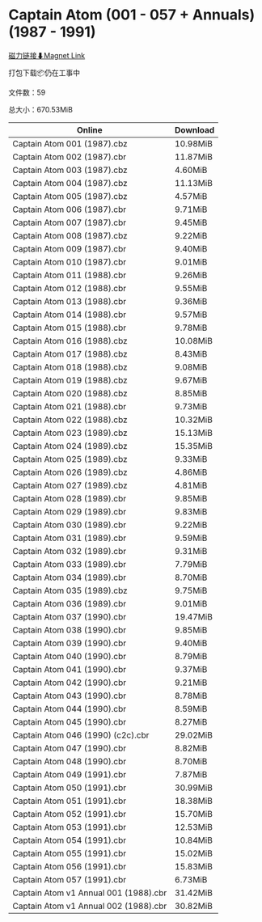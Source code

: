 # Captain Atom (001 - 057 + Annuals) (1987 - 1991)

[磁力链接⬇Magnet Link](magnet:?xt=urn:btih:1eef09ffee79caa6e4132df00a3ecc1292ab0a06&dn=Captain%20Atom%20%28001%20-%20057%20%2B%20Annuals%29%20%281987%20-%201991%29)

打包下载📦仍在工事中

文件数：59

总大小：670.53MiB

Online | Download
--- | ---
Captain Atom 001 (1987).cbz | 10.98MiB
Captain Atom 002 (1987).cbr | 11.87MiB
Captain Atom 003 (1987).cbz | 4.60MiB
Captain Atom 004 (1987).cbz | 11.13MiB
Captain Atom 005 (1987).cbz | 4.57MiB
Captain Atom 006 (1987).cbr | 9.71MiB
Captain Atom 007 (1987).cbr | 9.45MiB
Captain Atom 008 (1987).cbz | 9.22MiB
Captain Atom 009 (1987).cbr | 9.40MiB
Captain Atom 010 (1987).cbr | 9.01MiB
Captain Atom 011 (1988).cbr | 9.26MiB
Captain Atom 012 (1988).cbr | 9.55MiB
Captain Atom 013 (1988).cbr | 9.36MiB
Captain Atom 014 (1988).cbr | 9.57MiB
Captain Atom 015 (1988).cbr | 9.78MiB
Captain Atom 016 (1988).cbz | 10.08MiB
Captain Atom 017 (1988).cbz | 8.43MiB
Captain Atom 018 (1988).cbz | 9.08MiB
Captain Atom 019 (1988).cbz | 9.67MiB
Captain Atom 020 (1988).cbz | 8.85MiB
Captain Atom 021 (1988).cbr | 9.73MiB
Captain Atom 022 (1988).cbz | 10.32MiB
Captain Atom 023 (1989).cbz | 15.13MiB
Captain Atom 024 (1989).cbz | 15.35MiB
Captain Atom 025 (1989).cbz | 9.33MiB
Captain Atom 026 (1989).cbz | 4.86MiB
Captain Atom 027 (1989).cbz | 4.81MiB
Captain Atom 028 (1989).cbr | 9.85MiB
Captain Atom 029 (1989).cbr | 9.83MiB
Captain Atom 030 (1989).cbr | 9.22MiB
Captain Atom 031 (1989).cbr | 9.59MiB
Captain Atom 032 (1989).cbr | 9.31MiB
Captain Atom 033 (1989).cbr | 7.79MiB
Captain Atom 034 (1989).cbr | 8.70MiB
Captain Atom 035 (1989).cbz | 9.75MiB
Captain Atom 036 (1989).cbr | 9.01MiB
Captain Atom 037 (1990).cbr | 19.47MiB
Captain Atom 038 (1990).cbr | 9.85MiB
Captain Atom 039 (1990).cbr | 9.40MiB
Captain Atom 040 (1990).cbr | 8.79MiB
Captain Atom 041 (1990).cbr | 9.37MiB
Captain Atom 042 (1990).cbr | 9.21MiB
Captain Atom 043 (1990).cbr | 8.78MiB
Captain Atom 044 (1990).cbr | 8.59MiB
Captain Atom 045 (1990).cbr | 8.27MiB
Captain Atom 046 (1990) (c2c).cbr | 29.02MiB
Captain Atom 047 (1990).cbr | 8.82MiB
Captain Atom 048 (1990).cbr | 8.70MiB
Captain Atom 049 (1991).cbr | 7.87MiB
Captain Atom 050 (1991).cbr | 30.99MiB
Captain Atom 051 (1991).cbr | 18.38MiB
Captain Atom 052 (1991).cbr | 15.70MiB
Captain Atom 053 (1991).cbr | 12.53MiB
Captain Atom 054 (1991).cbr | 10.84MiB
Captain Atom 055 (1991).cbr | 15.02MiB
Captain Atom 056 (1991).cbr | 15.83MiB
Captain Atom 057 (1991).cbr | 6.73MiB
Captain Atom v1 Annual 001 (1988).cbr | 31.42MiB
Captain Atom v1 Annual 002 (1988).cbr | 30.82MiB